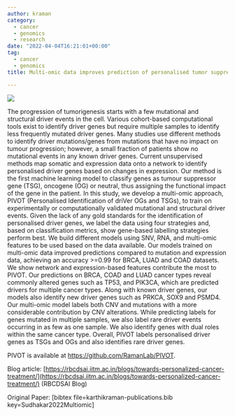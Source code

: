 ```yaml
---
author: kraman
category:
  - cancer
  - genomics
  - research
date: "2022-04-04T16:21:01+00:00"
tag:
  - cancer
  - genomics
title: Multi-omic data improves prediction of personalised tumor suppressors and oncogenes

---
```

![](/kraman/lab/wp-content/uploads/2022/04/PIVOT_labelling.png)

The progression of tumorigenesis starts with a few mutational and structural driver events in the cell. Various cohort-based computational tools exist to identify driver genes but require multiple samples to identify less frequently mutated driver genes. Many studies use different methods to identify driver mutations/genes from mutations that have no impact on tumour progression; however, a small fraction of patients show no mutational events in any known driver genes. Current unsupervised methods map somatic and expression data onto a network to identify personalised driver genes based on changes in expression. Our method is the first machine learning model to classify genes as tumour suppressor gene (TSG), oncogene (OG) or neutral, thus assigning the functional impact of the gene in the patient. In this study, we develop a multi-omic approach, PIVOT (Personalised Identification of driVer OGs and TSGs), to train on experimentally or computationally validated mutational and structural driver events. Given the lack of any gold standards for the identification of personalised driver genes, we label the data using four strategies and, based on classification metrics, show gene-based labelling strategies perform best. We build different models using SNV, RNA, and multi-omic features to be used based on the data available. Our models trained on multi-omic data improved predictions compared to mutation and expression data, achieving an accuracy >=0.99 for BRCA, LUAD and COAD datasets. We show network and expression-based features contribute the most to PIVOT. Our predictions on BRCA, COAD and LUAD cancer types reveal commonly altered genes such as TP53, and PIK3CA, which are predicted drivers for multiple cancer types. Along with known driver genes, our models also identify new driver genes such as PRKCA, SOX9 and PSMD4. Our multi-omic model labels both CNV and mutations with a more considerable contribution by CNV alterations. While predicting labels for genes mutated in multiple samples, we also label rare driver events occurring in as few as one sample. We also identify genes with dual roles within the same cancer type. Overall, PIVOT labels personalised driver genes as TSGs and OGs and also identifies rare driver genes.

PIVOT is available at https://github.com/RamanLab/PIVOT.

Blog article: [https://rbcdsai.iitm.ac.in/blogs/towards-personalized-cancer-treatment/](https://rbcdsai.iitm.ac.in/blogs/towards-personalized-cancer-treatment/) (RBCDSAI Blog)

Original Paper: \[bibtex file=karthikraman-publications.bib key=Sudhakar2022Multiomic\]
